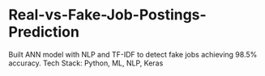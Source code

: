 # Real-vs-Fake-Job-Postings-Prediction
 Built ANN model with NLP and TF-IDF to detect fake jobs achieving 98.5% accuracy. Tech Stack: Python, ML, NLP, Keras
